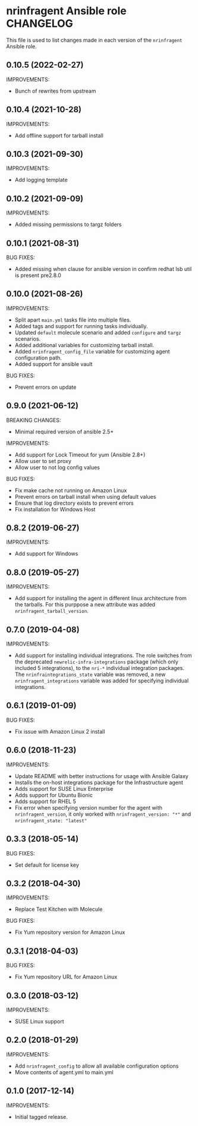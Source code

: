 # nrinfragent Ansible role CHANGELOG

This file is used to list changes made in each version of the `nrinfragent` Ansible role.

## 0.10.5 (2022-02-27)

IMPROVEMENTS:

* Bunch of rewrites from upstream

## 0.10.4 (2021-10-28)

IMPROVEMENTS:

* Add offline support for tarball install

## 0.10.3 (2021-09-30)

IMPROVEMENTS:

* Add logging template

## 0.10.2 (2021-09-09)

IMPROVEMENTS:

* Added missing permissions to targz folders

## 0.10.1 (2021-08-31)

BUG FIXES:

* Added missing when clause for ansible version in confirm redhat lsb util is present pre2.8.0

## 0.10.0 (2021-08-26)

IMPROVEMENTS:

* Split apart `main.yml` tasks file into multiple files.
* Added tags and support for running tasks individually.
* Updated `default` molecule scenario and added `configure` and `targz`
  scenarios.
* Added additional variables for customizing tarball install.
* Added `nrinfragent_config_file` variable for customizing agent configuration
  path.
* Added support for ansible vault

BUG FIXES:

* Prevent errors on update

## 0.9.0 (2021-06-12)

BREAKING CHANGES:

* Minimal required version of ansible 2.5+

IMPROVEMENTS:

* Add support for Lock Timeout for yum (Ansible 2.8+)
* Allow user to set proxy
* Allow user to not log config values

BUG FIXES:

* Fix make cache not running on Amazon Linux
* Prevent errors on tarball install when using default values
* Ensure that log directory exists to prevent errors
* Fix installation for Windows Host

## 0.8.2 (2019-06-27)

IMPROVEMENTS:

* Add support for Windows

## 0.8.0 (2019-05-27)

IMPROVEMENTS:

* Add support for installing the agent in different linux architecture from the
  tarballs. For this purppose a new attribute was added `nrinfragent_tarball_version`.

## 0.7.0 (2019-04-08)

IMPROVEMENTS:

* Add support for installing individual integrations. The role
  switches from the deprecated `newrelic-infra-integrations` package (which
  only included 5 integrations), to the `nri-*` individual integration
  packages. The `nrinfraintegrations_state` variable was removed, a new
  `nrinfragent_integrations` variable was added for specifying individual
  integrations.

## 0.6.1 (2019-01-09)

BUG FIXES:

* Fix issue with Amazon Linux 2 install

## 0.6.0 (2018-11-23)

IMPROVEMENTS:

* Update README with better instructions for usage with Ansible Galaxy
* Installs the on-host integrations package for the Infrastructure agent
* Adds support for SUSE Linux Enterprise
* Adds support for Ubuntu Bionic
* Adds support for RHEL 5
* Fix error when specifying version number for the agent with
`nrinfragent_version`, it only worked with `nrinfragent_version: "*"` and
`nrinfragent_state: "latest"`

## 0.3.3 (2018-05-14)

BUG FIXES:

* Set default for license key

## 0.3.2 (2018-04-30)

IMPROVEMENTS:

* Replace Test Kitchen with Molecule

BUG FIXES:

* Fix Yum repository version for Amazon Linux

## 0.3.1 (2018-04-03)

BUG FIXES:

* Fix Yum repository URL for Amazon Linux

## 0.3.0 (2018-03-12)

IMPROVEMENTS:

* SUSE Linux support

## 0.2.0 (2018-01-29)

IMPROVEMENTS:

* Add `nrinfragent_config` to allow all available configuration options
* Move contents of agent.yml to main.yml

## 0.1.0 (2017-12-14)

IMPROVEMENTS:

* Initial tagged release.
